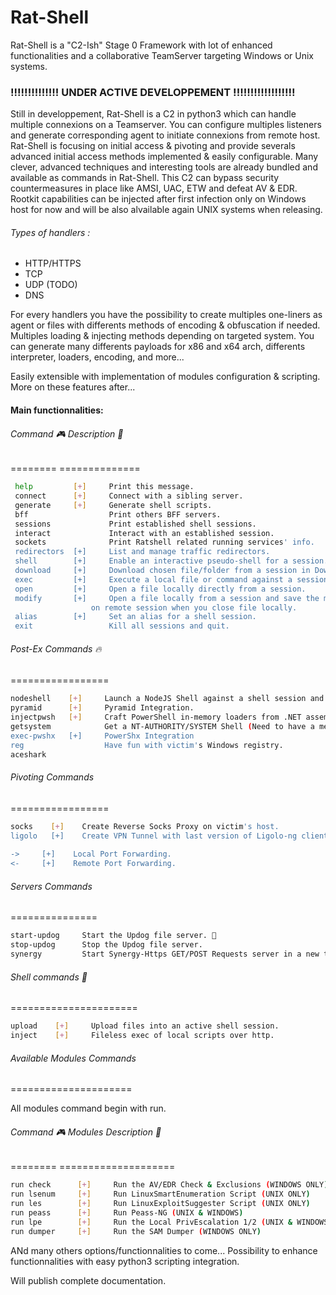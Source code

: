 # Rat-Shell
Rat-Shell is a "C2-Ish" Stage 0 Framework with lot of enhanced functionalities and a collaborative TeamServer targeting Windows or Unix systems.

### !!!!!!!!!!!!!!   UNDER ACTIVE DEVELOPPEMENT    !!!!!!!!!!!!!!!!!!

Still in developpement, Rat-Shell is a C2 in python3 which can handle multiple connexions on a Teamserver. You can configure multiples listeners and generate corresponding agent to initiate connexions from remote host. 
Rat-Shell is focusing on initial access & pivoting and provide severals advanced initial access methods implemented & easily configurable.
Many clever, advanced techniques and interesting tools are already bundled and available as commands in Rat-Shell. This C2 can bypass security countermeasures in place like AMSI, UAC, ETW and defeat AV & EDR.
Rootkit capabilities can be injected after first infection only on Windows host for now and will be also alvailable again UNIX systems when releasing.

###### Types of handlers :
  - HTTP/HTTPS
  - TCP
  - UDP (TODO)
  - DNS

For every handlers you have the possibility to create multiples one-liners as agent or files with differents methods of encoding & obfuscation if needed. 
Multiples loading & injecting methods depending on targeted system. You can generate many differents payloads for x86 and x64 arch, differents interpreter, loaders, encoding, and more...

Easily extensible with implementation of modules configuration & scripting.
More on these features after...

#### Main functionnalities:
  ###### Command 🎮           Description 📜
  ========             ==============
 ```bash 
  help         [+]     Print this message.
  connect      [+]     Connect with a sibling server.
  generate     [+]     Generate shell scripts.
  bff                  Print others BFF servers.
  sessions             Print established shell sessions.
  interact             Interact with an established session.
  sockets              Print Ratshell related running services' info.
  redirectors  [+]     List and manage traffic redirectors.
  shell        [+]     Enable an interactive pseudo-shell for a session.
  download     [+]     Download chosen file/folder from a session in Downloads folder.
  exec         [+]     Execute a local file or command against a session.
  open         [+]     Open a file locally directly from a session.
  modify       [+]     Open a file locally from a session and save the modified version in same place 
	               on remote session when you close file locally.
  alias        [+]     Set an alias for a shell session.
  exit                 Kill all sessions and quit.
  ```		
  		
  ###### Post-Ex Commands 🔥
  =================
  ```bash
  nodeshell    [+]     Launch a NodeJS Shell against a shell session and attempt to bypass UAC (see help)
  pyramid      [+]     Pyramid Integration.
  injectpwsh   [+]     Craft PowerShell in-memory loaders from .NET assemblies and native binaries and execute it on session filelessely.
  getsystem   	       Get a NT-AUTHORITY/SYSTEM Shell (Need to have a medium integrity user's session)
  exec-pwshx   [+]     PowerShx Integration
  reg                  Have fun with victim's Windows registry.
  aceshark     	
  ```	
		
  ###### Pivoting Commands
  =================
  ```bash	
  socks    [+]    Create Reverse Socks Proxy on victim's host.
  ligolo   [+]    Create VPN Tunnel with last version of Ligolo-ng client.
		
  ->     [+]    Local Port Forwarding.
  <-     [+]    Remote Port Forwarding.
  ```
		
  ###### Servers Commands
  ===============
  ```bash	
  start-updog	  Start the Updog file server. 🐶
  stop-updog      Stop the Updog file server.
  synergy         Start Synergy-Https GET/POST Requests server in a new terminal.
  ```
  ###### Shell commands 🥷
  ======================
  ```bash	
  upload    [+]     Upload files into an active shell session.
  inject    [+]     Fileless exec of local scripts over http.
  ```

  ###### Available Modules Commands
  =====================
  	
  All modules command begin with run.
		
  ###### Command 🎮             Modules Description 📜
  ========               ====================  
  ```bash
  run check      [+]     Run the AV/EDR Check & Exclusions (WINDOWS ONLY) 
  run lsenum     [+]     Run LinuxSmartEnumeration Script (UNIX ONLY)
  run les        [+]     Run LinuxExploitSuggester Script (UNIX ONLY)
  run peass      [+]     Run Peass-NG (UNIX & WINDOWS)
  run lpe        [+]     Run the Local PrivEscalation 1/2 (UNIX & WINDOWS)
  run dumper     [+]     Run the SAM Dumper (WINDOWS ONLY)
  ```
ANd many others options/functionnalities to come...
Possibility to enhance functionnalities with easy python3 scripting integration.

Will publish complete documentation.
